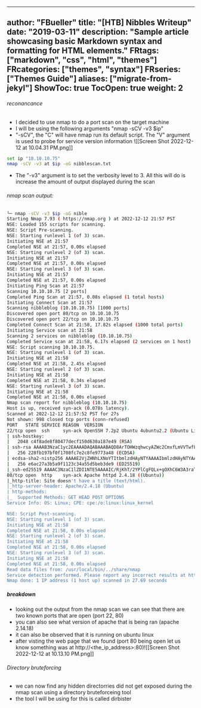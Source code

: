 

---
author: "FBueller"
title: "[HTB] Nibbles Writeup"
date: "2019-03-11"
description: "Sample article showcasing basic Markdown syntax and formatting for HTML elements."
FRtags: ["markdown", "css", "html", "themes"]
FRcategories: ["themes", "syntax"]
FRseries: ["Themes Guide"]
aliases: ["migrate-from-jekyl"]
ShowToc: true
TocOpen: true
weight: 2
---
###### reconancance 
- I decided to use nmap to do a port scan on the target machine 
- I will be using the following arguments "nmap -sCV -v3 $ip"
- "-sCV", the "C" will have nmap run its default script. The "V" argument is used to probe for service version information 
![[Screen Shot 2022-12-12 at 10.04.31 PM.png]]
```bash
set ip "10.10.10.75"
nmap -sCV -v3 at $ip -oG nibblescan.txt
```
- The "-v3" argument is to set the verbosity level to 3. All this will do is increase the amount of output displayed during the scan
###### nmap scan output:
```bash
╰─ nmap -sCV -v3 $ip -oG nible
Starting Nmap 7.93 ( https://nmap.org ) at 2022-12-12 21:57 PST
NSE: Loaded 155 scripts for scanning.
NSE: Script Pre-scanning.
NSE: Starting runlevel 1 (of 3) scan.
Initiating NSE at 21:57
Completed NSE at 21:57, 0.00s elapsed
NSE: Starting runlevel 2 (of 3) scan.
Initiating NSE at 21:57
Completed NSE at 21:57, 0.00s elapsed
NSE: Starting runlevel 3 (of 3) scan.
Initiating NSE at 21:57
Completed NSE at 21:57, 0.00s elapsed
Initiating Ping Scan at 21:57
Scanning 10.10.10.75 [2 ports]
Completed Ping Scan at 21:57, 0.08s elapsed (1 total hosts)
Initiating Connect Scan at 21:57
Scanning nibbleblog (10.10.10.75) [1000 ports]
Discovered open port 80/tcp on 10.10.10.75
Discovered open port 22/tcp on 10.10.10.75
Completed Connect Scan at 21:58, 17.82s elapsed (1000 total ports)
Initiating Service scan at 21:58
Scanning 2 services on nibbleblog (10.10.10.75)
Completed Service scan at 21:58, 6.17s elapsed (2 services on 1 host)
NSE: Script scanning 10.10.10.75.
NSE: Starting runlevel 1 (of 3) scan.
Initiating NSE at 21:58
Completed NSE at 21:58, 2.45s elapsed
NSE: Starting runlevel 2 (of 3) scan.
Initiating NSE at 21:58
Completed NSE at 21:58, 0.34s elapsed
NSE: Starting runlevel 3 (of 3) scan.
Initiating NSE at 21:58
Completed NSE at 21:58, 0.00s elapsed
Nmap scan report for nibbleblog (10.10.10.75)
Host is up, received syn-ack (0.078s latency).
Scanned at 2022-12-12 21:57:52 PST for 27s
Not shown: 998 closed tcp ports (conn-refused)
PORT   STATE SERVICE REASON  VERSION
22/tcp open  ssh     syn-ack OpenSSH 7.2p2 Ubuntu 4ubuntu2.2 (Ubuntu Linux; protocol 2.0)
| ssh-hostkey:
|   2048 c4f8ade8f80477decf150d630a187e49 (RSA)
| ssh-rsa AAAAB3NzaC1yc2EAAAADAQABAAABAQD8ArTOHWzqhwcyAZWc2CmxfLmVVTwfLZf0zhCBREGCpS2WC3NhAKQ2zefCHCU8XTC8hY9ta5ocU+p7S52OGHlaG7HuA5Xlnihl1INNsMX7gpNcfQEYnyby+hjHWPLo4++fAyO/lB8NammyA13MzvJy8pxvB9gmCJhVPaFzG5yX6Ly8OIsvVDk+qVa5eLCIua1E7WGACUlmkEGljDvzOaBdogMQZ8TGBTqNZbShnFH1WsUxBtJNRtYfeeGjztKTQqqj4WD5atU8dqV/iwmTylpE7wdHZ+38ckuYL9dmUPLh4Li2ZgdY6XniVOBGthY5a2uJ2OFp2xe1WS9KvbYjJ/tH
|   256 228fb197bf0f1708fc7e2c8fe9773a48 (ECDSA)
| ecdsa-sha2-nistp256 AAAAE2VjZHNhLXNoYTItbmlzdHAyNTYAAAAIbmlzdHAyNTYAAABBBPiFJd2F35NPKIQxKMHrgPzVzoNHOJtTtM+zlwVfxzvcXPFFuQrOL7X6Mi9YQF9QRVJpwtmV9KAtWltmk3qm4oc=
|   256 e6ac27a3b5a9f1123c34a55d5beb3de9 (ED25519)
|_ssh-ed25519 AAAAC3NzaC1lZDI1NTE5AAAAIC/RjKhT/2YPlCgFQLx+gOXhC6W3A3raTzjlXQMT8Msk
80/tcp open  http    syn-ack Apache httpd 2.4.18 ((Ubuntu))
|_http-title: Site doesn't have a title (text/html).
|_http-server-header: Apache/2.4.18 (Ubuntu)
| http-methods:
|_  Supported Methods: GET HEAD POST OPTIONS
Service Info: OS: Linux; CPE: cpe:/o:linux:linux_kernel

NSE: Script Post-scanning.
NSE: Starting runlevel 1 (of 3) scan.
Initiating NSE at 21:58
Completed NSE at 21:58, 0.00s elapsed
NSE: Starting runlevel 2 (of 3) scan.
Initiating NSE at 21:58
Completed NSE at 21:58, 0.00s elapsed
NSE: Starting runlevel 3 (of 3) scan.
Initiating NSE at 21:58
Completed NSE at 21:58, 0.00s elapsed
Read data files from: /usr/local/bin/../share/nmap
Service detection performed. Please report any incorrect results at https://nmap.org/submit/ .
Nmap done: 1 IP address (1 host up) scanned in 27.69 seconds
```
##### breakdown
- looking out the output from the nmap scan we can see that there are two known ports that are open (port 22, 80)
- you can also see what version of apache that is being ran (apache 2.14.18) 
- it can also be observed that it is running on ubuntu linux
- after visting the web page that we found (port 80 being open let us know something was at http://<the_ip_address>:80)![[Screen Shot 2022-12-12 at 10.13.10 PM.png]]
###### Directory bruteforcing
- we can now find any hidden directorries did not get exposed during the nmap scan using a directory bruteforceing tool
- the tool I will be using for this is called dirbister 
